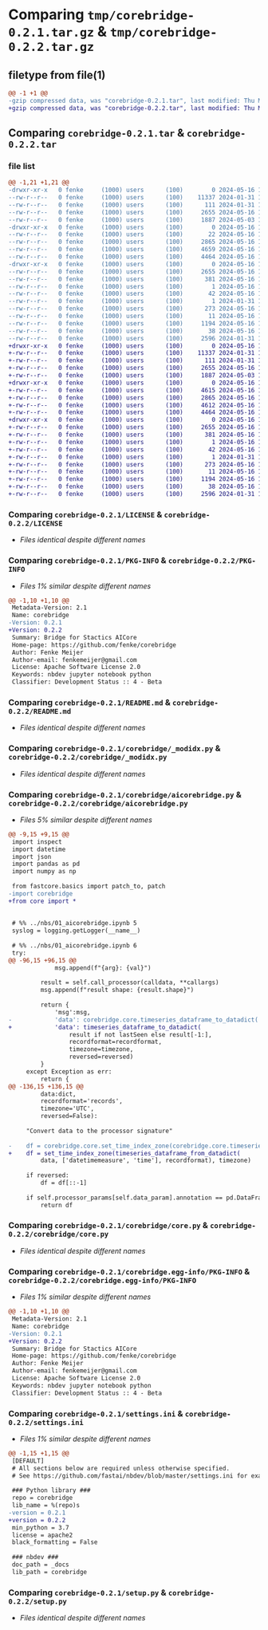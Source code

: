 # Comparing `tmp/corebridge-0.2.1.tar.gz` & `tmp/corebridge-0.2.2.tar.gz`

## filetype from file(1)

```diff
@@ -1 +1 @@
-gzip compressed data, was "corebridge-0.2.1.tar", last modified: Thu May 16 16:52:09 2024, max compression
+gzip compressed data, was "corebridge-0.2.2.tar", last modified: Thu May 16 17:52:05 2024, max compression
```

## Comparing `corebridge-0.2.1.tar` & `corebridge-0.2.2.tar`

### file list

```diff
@@ -1,21 +1,21 @@
-drwxr-xr-x   0 fenke     (1000) users      (100)        0 2024-05-16 16:52:09.658851 corebridge-0.2.1/
--rw-r--r--   0 fenke     (1000) users      (100)    11337 2024-01-31 12:54:47.000000 corebridge-0.2.1/LICENSE
--rw-r--r--   0 fenke     (1000) users      (100)      111 2024-01-31 12:54:47.000000 corebridge-0.2.1/MANIFEST.in
--rw-r--r--   0 fenke     (1000) users      (100)     2655 2024-05-16 16:52:09.658851 corebridge-0.2.1/PKG-INFO
--rw-r--r--   0 fenke     (1000) users      (100)     1887 2024-05-03 10:28:01.000000 corebridge-0.2.1/README.md
-drwxr-xr-x   0 fenke     (1000) users      (100)        0 2024-05-16 16:52:09.658851 corebridge-0.2.1/corebridge/
--rw-r--r--   0 fenke     (1000) users      (100)       22 2024-05-16 16:51:47.000000 corebridge-0.2.1/corebridge/__init__.py
--rw-r--r--   0 fenke     (1000) users      (100)     2865 2024-05-16 16:51:47.000000 corebridge-0.2.1/corebridge/_modidx.py
--rw-r--r--   0 fenke     (1000) users      (100)     4659 2024-05-16 16:51:47.000000 corebridge-0.2.1/corebridge/aicorebridge.py
--rw-r--r--   0 fenke     (1000) users      (100)     4464 2024-05-16 16:51:47.000000 corebridge-0.2.1/corebridge/core.py
-drwxr-xr-x   0 fenke     (1000) users      (100)        0 2024-05-16 16:52:09.658851 corebridge-0.2.1/corebridge.egg-info/
--rw-r--r--   0 fenke     (1000) users      (100)     2655 2024-05-16 16:52:09.000000 corebridge-0.2.1/corebridge.egg-info/PKG-INFO
--rw-r--r--   0 fenke     (1000) users      (100)      381 2024-05-16 16:52:09.000000 corebridge-0.2.1/corebridge.egg-info/SOURCES.txt
--rw-r--r--   0 fenke     (1000) users      (100)        1 2024-05-16 16:52:09.000000 corebridge-0.2.1/corebridge.egg-info/dependency_links.txt
--rw-r--r--   0 fenke     (1000) users      (100)       42 2024-05-16 16:52:09.000000 corebridge-0.2.1/corebridge.egg-info/entry_points.txt
--rw-r--r--   0 fenke     (1000) users      (100)        1 2024-01-31 15:42:47.000000 corebridge-0.2.1/corebridge.egg-info/not-zip-safe
--rw-r--r--   0 fenke     (1000) users      (100)      273 2024-05-16 16:52:09.000000 corebridge-0.2.1/corebridge.egg-info/requires.txt
--rw-r--r--   0 fenke     (1000) users      (100)       11 2024-05-16 16:52:09.000000 corebridge-0.2.1/corebridge.egg-info/top_level.txt
--rw-r--r--   0 fenke     (1000) users      (100)     1194 2024-05-16 16:51:37.000000 corebridge-0.2.1/settings.ini
--rw-r--r--   0 fenke     (1000) users      (100)       38 2024-05-16 16:52:09.658851 corebridge-0.2.1/setup.cfg
--rw-r--r--   0 fenke     (1000) users      (100)     2596 2024-01-31 12:54:47.000000 corebridge-0.2.1/setup.py
+drwxr-xr-x   0 fenke     (1000) users      (100)        0 2024-05-16 17:52:05.875648 corebridge-0.2.2/
+-rw-r--r--   0 fenke     (1000) users      (100)    11337 2024-01-31 12:54:47.000000 corebridge-0.2.2/LICENSE
+-rw-r--r--   0 fenke     (1000) users      (100)      111 2024-01-31 12:54:47.000000 corebridge-0.2.2/MANIFEST.in
+-rw-r--r--   0 fenke     (1000) users      (100)     2655 2024-05-16 17:52:05.875648 corebridge-0.2.2/PKG-INFO
+-rw-r--r--   0 fenke     (1000) users      (100)     1887 2024-05-03 10:28:01.000000 corebridge-0.2.2/README.md
+drwxr-xr-x   0 fenke     (1000) users      (100)        0 2024-05-16 17:52:05.875648 corebridge-0.2.2/corebridge/
+-rw-r--r--   0 fenke     (1000) users      (100)     4615 2024-05-16 17:50:44.000000 corebridge-0.2.2/corebridge/__init__.py
+-rw-r--r--   0 fenke     (1000) users      (100)     2865 2024-05-16 17:50:44.000000 corebridge-0.2.2/corebridge/_modidx.py
+-rw-r--r--   0 fenke     (1000) users      (100)     4612 2024-05-16 17:50:44.000000 corebridge-0.2.2/corebridge/aicorebridge.py
+-rw-r--r--   0 fenke     (1000) users      (100)     4464 2024-05-16 17:50:44.000000 corebridge-0.2.2/corebridge/core.py
+drwxr-xr-x   0 fenke     (1000) users      (100)        0 2024-05-16 17:52:05.875648 corebridge-0.2.2/corebridge.egg-info/
+-rw-r--r--   0 fenke     (1000) users      (100)     2655 2024-05-16 17:52:05.000000 corebridge-0.2.2/corebridge.egg-info/PKG-INFO
+-rw-r--r--   0 fenke     (1000) users      (100)      381 2024-05-16 17:52:05.000000 corebridge-0.2.2/corebridge.egg-info/SOURCES.txt
+-rw-r--r--   0 fenke     (1000) users      (100)        1 2024-05-16 17:52:05.000000 corebridge-0.2.2/corebridge.egg-info/dependency_links.txt
+-rw-r--r--   0 fenke     (1000) users      (100)       42 2024-05-16 17:52:05.000000 corebridge-0.2.2/corebridge.egg-info/entry_points.txt
+-rw-r--r--   0 fenke     (1000) users      (100)        1 2024-01-31 15:42:47.000000 corebridge-0.2.2/corebridge.egg-info/not-zip-safe
+-rw-r--r--   0 fenke     (1000) users      (100)      273 2024-05-16 17:52:05.000000 corebridge-0.2.2/corebridge.egg-info/requires.txt
+-rw-r--r--   0 fenke     (1000) users      (100)       11 2024-05-16 17:52:05.000000 corebridge-0.2.2/corebridge.egg-info/top_level.txt
+-rw-r--r--   0 fenke     (1000) users      (100)     1194 2024-05-16 17:50:53.000000 corebridge-0.2.2/settings.ini
+-rw-r--r--   0 fenke     (1000) users      (100)       38 2024-05-16 17:52:05.875648 corebridge-0.2.2/setup.cfg
+-rw-r--r--   0 fenke     (1000) users      (100)     2596 2024-01-31 12:54:47.000000 corebridge-0.2.2/setup.py
```

### Comparing `corebridge-0.2.1/LICENSE` & `corebridge-0.2.2/LICENSE`

 * *Files identical despite different names*

### Comparing `corebridge-0.2.1/PKG-INFO` & `corebridge-0.2.2/PKG-INFO`

 * *Files 1% similar despite different names*

```diff
@@ -1,10 +1,10 @@
 Metadata-Version: 2.1
 Name: corebridge
-Version: 0.2.1
+Version: 0.2.2
 Summary: Bridge for Stactics AICore
 Home-page: https://github.com/fenke/corebridge
 Author: Fenke Meijer
 Author-email: fenkemeijer@gmail.com
 License: Apache Software License 2.0
 Keywords: nbdev jupyter notebook python
 Classifier: Development Status :: 4 - Beta
```

### Comparing `corebridge-0.2.1/README.md` & `corebridge-0.2.2/README.md`

 * *Files identical despite different names*

### Comparing `corebridge-0.2.1/corebridge/_modidx.py` & `corebridge-0.2.2/corebridge/_modidx.py`

 * *Files identical despite different names*

### Comparing `corebridge-0.2.1/corebridge/aicorebridge.py` & `corebridge-0.2.2/corebridge/aicorebridge.py`

 * *Files 5% similar despite different names*

```diff
@@ -9,15 +9,15 @@
 import inspect
 import datetime
 import json
 import pandas as pd
 import numpy as np
 
 from fastcore.basics import patch_to, patch
-import corebridge
+from core import *
 
 
 # %% ../nbs/01_aicorebridge.ipynb 5
 syslog = logging.getLogger(__name__)
 
 # %% ../nbs/01_aicorebridge.ipynb 6
 try:
@@ -96,15 +96,15 @@
             msg.append(f"{arg}: {val}")
             
         result = self.call_processor(calldata, **callargs)
         msg.append(f"result shape: {result.shape}")
 
         return {
             'msg':msg,
-            'data': corebridge.core.timeseries_dataframe_to_datadict(
+            'data': timeseries_dataframe_to_datadict(
                 result if not lastSeen else result[-1:],
                 recordformat=recordformat,
                 timezone=timezone,
                 reversed=reversed)
         }
     except Exception as err:
         return {
@@ -136,15 +136,15 @@
         data:dict, 
         recordformat='records', 
         timezone='UTC', 
         reversed=False):
     
     "Convert data to the processor signature"
 
-    df = corebridge.core.set_time_index_zone(corebridge.core.timeseries_dataframe_from_datadict(
+    df = set_time_index_zone(timeseries_dataframe_from_datadict(
         data, ['datetimemeasure', 'time'], recordformat), timezone)
 
     if reversed:
         df = df[::-1]
 
     if self.processor_params[self.data_param].annotation == pd.DataFrame:
         return df
```

### Comparing `corebridge-0.2.1/corebridge/core.py` & `corebridge-0.2.2/corebridge/core.py`

 * *Files identical despite different names*

### Comparing `corebridge-0.2.1/corebridge.egg-info/PKG-INFO` & `corebridge-0.2.2/corebridge.egg-info/PKG-INFO`

 * *Files 1% similar despite different names*

```diff
@@ -1,10 +1,10 @@
 Metadata-Version: 2.1
 Name: corebridge
-Version: 0.2.1
+Version: 0.2.2
 Summary: Bridge for Stactics AICore
 Home-page: https://github.com/fenke/corebridge
 Author: Fenke Meijer
 Author-email: fenkemeijer@gmail.com
 License: Apache Software License 2.0
 Keywords: nbdev jupyter notebook python
 Classifier: Development Status :: 4 - Beta
```

### Comparing `corebridge-0.2.1/settings.ini` & `corebridge-0.2.2/settings.ini`

 * *Files 1% similar despite different names*

```diff
@@ -1,15 +1,15 @@
 [DEFAULT]
 # All sections below are required unless otherwise specified.
 # See https://github.com/fastai/nbdev/blob/master/settings.ini for examples.
 
 ### Python library ###
 repo = corebridge
 lib_name = %(repo)s
-version = 0.2.1
+version = 0.2.2
 min_python = 3.7
 license = apache2
 black_formatting = False
 
 ### nbdev ###
 doc_path = _docs
 lib_path = corebridge
```

### Comparing `corebridge-0.2.1/setup.py` & `corebridge-0.2.2/setup.py`

 * *Files identical despite different names*

